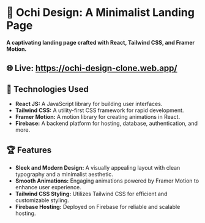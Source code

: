 # 🎨 Ochi Design: A Minimalist Landing Page

**A captivating landing page crafted with React, Tailwind CSS, and Framer Motion.**

## 🌐 Live: https://ochi-design-clone.web.app/

## 🚀 Technologies Used

- **React JS:** A JavaScript library for building user interfaces.
- **Tailwind CSS:** A utility-first CSS framework for rapid development.
- **Framer Motion:** A motion library for creating animations in React.
- **Firebase:** A backend platform for hosting, database, authentication, and more.


## 🏆 Features

- **Sleek and Modern Design:** A visually appealing layout with clean typography and a minimalist aesthetic.
- **Smooth Animations:** Engaging animations powered by Framer Motion to enhance user experience.
- **Tailwind CSS Styling:** Utilizes Tailwind CSS for efficient and customizable styling.
- **Firebase Hosting:** Deployed on Firebase for reliable and scalable hosting.
